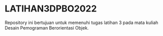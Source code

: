 # LATIHAN3DPBO2022
Repository ini bertujuan untuk memenuhi tugas latihan 3 pada mata kuliah Desain Pemograman Berorientasi Objek. 

